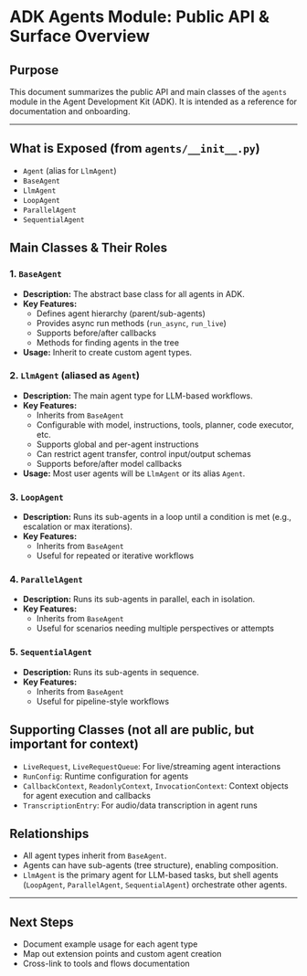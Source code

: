 # ADK Agents Module: Public API & Surface Overview

## Purpose

This document summarizes the public API and main classes of the `agents` module in the Agent Development Kit (ADK). It is intended as a reference for documentation and onboarding.

---

## What is Exposed (from `agents/__init__.py`)

- `Agent` (alias for `LlmAgent`)
- `BaseAgent`
- `LlmAgent`
- `LoopAgent`
- `ParallelAgent`
- `SequentialAgent`

## Main Classes & Their Roles

### 1. `BaseAgent`

- **Description:** The abstract base class for all agents in ADK.
- **Key Features:**
  - Defines agent hierarchy (parent/sub-agents)
  - Provides async run methods (`run_async`, `run_live`)
  - Supports before/after callbacks
  - Methods for finding agents in the tree
- **Usage:** Inherit to create custom agent types.

### 2. `LlmAgent` (aliased as `Agent`)

- **Description:** The main agent type for LLM-based workflows.
- **Key Features:**
  - Inherits from `BaseAgent`
  - Configurable with model, instructions, tools, planner, code executor, etc.
  - Supports global and per-agent instructions
  - Can restrict agent transfer, control input/output schemas
  - Supports before/after model callbacks
- **Usage:** Most user agents will be `LlmAgent` or its alias `Agent`.

### 3. `LoopAgent`

- **Description:** Runs its sub-agents in a loop until a condition is met (e.g., escalation or max iterations).
- **Key Features:**
  - Inherits from `BaseAgent`
  - Useful for repeated or iterative workflows

### 4. `ParallelAgent`

- **Description:** Runs its sub-agents in parallel, each in isolation.
- **Key Features:**
  - Inherits from `BaseAgent`
  - Useful for scenarios needing multiple perspectives or attempts

### 5. `SequentialAgent`

- **Description:** Runs its sub-agents in sequence.
- **Key Features:**
  - Inherits from `BaseAgent`
  - Useful for pipeline-style workflows

## Supporting Classes (not all are public, but important for context)

- `LiveRequest`, `LiveRequestQueue`: For live/streaming agent interactions
- `RunConfig`: Runtime configuration for agents
- `CallbackContext`, `ReadonlyContext`, `InvocationContext`: Context objects for agent execution and callbacks
- `TranscriptionEntry`: For audio/data transcription in agent runs

## Relationships

- All agent types inherit from `BaseAgent`.
- Agents can have sub-agents (tree structure), enabling composition.
- `LlmAgent` is the primary agent for LLM-based tasks, but shell agents (`LoopAgent`, `ParallelAgent`, `SequentialAgent`) orchestrate other agents.

---

## Next Steps

- Document example usage for each agent type
- Map out extension points and custom agent creation
- Cross-link to tools and flows documentation
